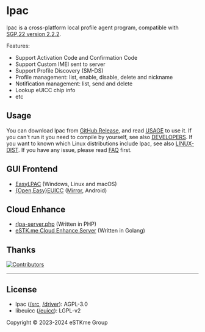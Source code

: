# lpac

lpac is a cross-platform local profile agent program, compatible with [SGP.22 version 2.2.2](https://www.gsma.com/solutions-and-impact/technologies/esim/wp-content/uploads/2020/06/SGP.22-v2.2.2.pdf).

Features:

- Support Activation Code and Confirmation Code
- Support Custom IMEI sent to server
- Support Profile Discovery (SM-DS)
- Profile management: list, enable, disable, delete and nickname
- Notification management: list, send and delete
- Lookup eUICC chip info
- etc

## Usage

You can download lpac from [GitHub Release][latest], and read [USAGE](docs/USAGE.md) to use it.
If you can't run it you need to compile by yourself, see also [DEVELOPERS](docs/DEVELOPERS.md).
If you want to known which Linux distributions include lpac, see also [LINUX-DIST](docs/LINUX-DIST.md).
If you have any issue, please read [FAQ](docs/FAQ.md) first.

[latest]: https://github.com/estkme-group/lpac/releases/latest

## GUI Frontend

- [EasyLPAC] (Windows, Linux and macOS)
- [{Open,Easy}EUICC][openeuicc] ([Mirror][openeuicc-mirror], Android)

[easylpac]: https://github.com/creamlike1024/EasyLPAC/releases/latest
[openeuicc]: https://gitea.angry.im/PeterCxy/OpenEUICC
[openeuicc-mirror]: https://github.com/estkme-group/openeuicc

## Cloud Enhance

- [rlpa-server.php](src/rlpa-server.php) (Written in PHP)
- [eSTK.me Cloud Enhance Server](https://github.com/damonto/estkme-cloud) (Written in Golang)

## Thanks

[![Contributors][contrib]][contributors]

[contrib]: https://contrib.rocks/image?repo=estkme-group/lpac
[contributors]: https://github.com/estkme-group/lpac/graphs/contributors

---

## License

- lpac ([/src](src), [/driver](driver)): AGPL-3.0
- libeuicc ([/euicc](euicc)): LGPL-v2

Copyright &copy; 2023-2024 eSTKme Group
